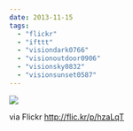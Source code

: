 ```yaml
---
date: 2013-11-15
tags: 
  - "flickr"
  - "ifttt"
  - "visiondark0766"
  - "visionoutdoor0906"
  - "visionsky0832"
  - "visionsunset0587"
---
```


![](http://farm4.staticflickr.com/3686/10877058123_c97088c443_b.jpg)  

  
  
via Flickr http://flic.kr/p/hzaLqT
